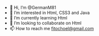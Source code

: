 - 👋 Hi, I’m @GermanM81
- 👀 I’m interested in Html, CSS3 and Java
- 🌱 I’m currently learning Html
- 💞️ I’m looking to collaborate on Html
- 📫 How to reach me fitochoel@gmail.com

<!---
GermanM81/GermanM81 is a ✨ special ✨ repository because its `README.md` (this file) appears on your GitHub profile.
You can click the Preview link to take a look at your changes.
--->
